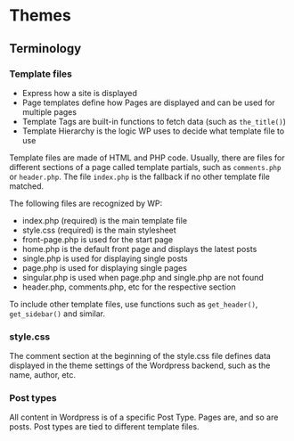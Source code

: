 # Themes

## Terminology

### Template files

* Express how a site is displayed
* Page templates define how Pages are displayed and can be used for multiple pages
* Template Tags are built-in functions to fetch data (such as `the_title()`)
* Template Hierarchy is the logic WP uses to decide what template file to use

Template files are made of HTML and PHP code. Usually, there are files for different
sections of a page called template partials, such as `comments.php` or `header.php`.
The file `index.php` is the fallback if no other template file matched.

The following files are recognized by WP:

* index.php (required) is the main template file
* style.css (required) is the main stylesheet
* front-page.php is used for the start page
* home.php is the default front page and displays the latest posts
* single.php is used for displaying single posts
* page.php is used for displaying single pages
* singular.php is used when page.php and single.php are not found
* header.php, comments.php, etc for the respective section

To include other template files, use functions such as `get_header()`, `get_sidebar()`
and similar.


### style.css

The comment section at the beginning of the style.css file defines data displayed in the
theme settings of the Wordpress backend, such as the name, author, etc.

### Post types

All content in Wordpress is of a specific Post Type. Pages are, and so are posts. Post types
are tied to different template files.
